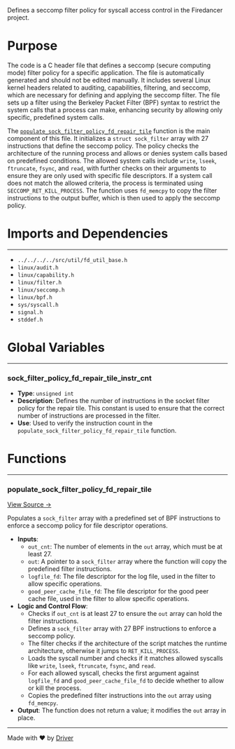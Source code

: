 <!--------------------------------------------------------------------------------->
<!-- IMPORTANT: This file is auto-generated by Driver (https://driver.ai). -------->
<!-- Manual edits may be overwritten on future commits. --------------------------->
<!--------------------------------------------------------------------------------->

Defines a seccomp filter policy for syscall access control in the Firedancer project.

# Purpose
The code is a C header file that defines a seccomp (secure computing mode) filter policy for a specific application. The file is automatically generated and should not be edited manually. It includes several Linux kernel headers related to auditing, capabilities, filtering, and seccomp, which are necessary for defining and applying the seccomp filter. The file sets up a filter using the Berkeley Packet Filter (BPF) syntax to restrict the system calls that a process can make, enhancing security by allowing only specific, predefined system calls.

The [`populate_sock_filter_policy_fd_repair_tile`](<#populate_sock_filter_policy_fd_repair_tile>) function is the main component of this file. It initializes a `struct sock_filter` array with 27 instructions that define the seccomp policy. The policy checks the architecture of the running process and allows or denies system calls based on predefined conditions. The allowed system calls include `write`, `lseek`, `ftruncate`, `fsync`, and `read`, with further checks on their arguments to ensure they are only used with specific file descriptors. If a system call does not match the allowed criteria, the process is terminated using `SECCOMP_RET_KILL_PROCESS`. The function uses `fd_memcpy` to copy the filter instructions to the output buffer, which is then used to apply the seccomp policy.
# Imports and Dependencies

---
- `../../../../src/util/fd_util_base.h`
- `linux/audit.h`
- `linux/capability.h`
- `linux/filter.h`
- `linux/seccomp.h`
- `linux/bpf.h`
- `sys/syscall.h`
- `signal.h`
- `stddef.h`


# Global Variables

---
### sock\_filter\_policy\_fd\_repair\_tile\_instr\_cnt
- **Type**: ``unsigned int``
- **Description**: Defines the number of instructions in the socket filter policy for the repair tile. This constant is used to ensure that the correct number of instructions are processed in the filter.
- **Use**: Used to verify the instruction count in the `populate_sock_filter_policy_fd_repair_tile` function.


# Functions

---
### populate\_sock\_filter\_policy\_fd\_repair\_tile<!-- {{#callable:populate_sock_filter_policy_fd_repair_tile}} -->
[View Source →](<../../../../../../src/discof/repair/generated/fd_repair_tile_seccomp.h#L26>)

Populates a `sock_filter` array with a predefined set of BPF instructions to enforce a seccomp policy for file descriptor operations.
- **Inputs**:
    - `out_cnt`: The number of elements in the `out` array, which must be at least 27.
    - `out`: A pointer to a `sock_filter` array where the function will copy the predefined filter instructions.
    - `logfile_fd`: The file descriptor for the log file, used in the filter to allow specific operations.
    - `good_peer_cache_file_fd`: The file descriptor for the good peer cache file, used in the filter to allow specific operations.
- **Logic and Control Flow**:
    - Checks if `out_cnt` is at least 27 to ensure the `out` array can hold the filter instructions.
    - Defines a `sock_filter` array with 27 BPF instructions to enforce a seccomp policy.
    - The filter checks if the architecture of the script matches the runtime architecture, otherwise it jumps to `RET_KILL_PROCESS`.
    - Loads the syscall number and checks if it matches allowed syscalls like `write`, `lseek`, `ftruncate`, `fsync`, and `read`.
    - For each allowed syscall, checks the first argument against `logfile_fd` and `good_peer_cache_file_fd` to decide whether to allow or kill the process.
    - Copies the predefined filter instructions into the `out` array using `fd_memcpy`.
- **Output**: The function does not return a value; it modifies the `out` array in place.



---
Made with ❤️ by [Driver](https://www.driver.ai/)